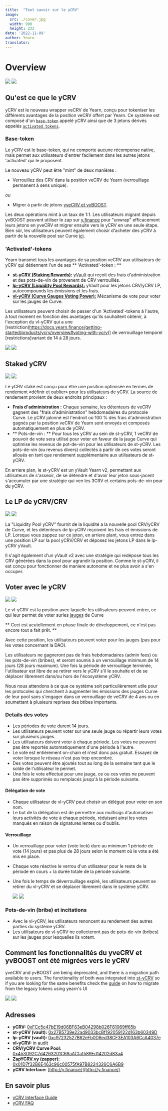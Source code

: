 ```yaml
---
title:  "Tout savoir sur le yCRV"
image:
  src: ./cover.jpg
  width: 900
  height: 232
date: '2022-11-09'
author: Yearn
translator:
---
```



# Overview

![](https://i.imgur.com/ni42qE6.png)
![](image1.jpg?w=900&h=450)

## Qu'est ce que le yCRV

yCRV est le nouveau wrapper veCRV de Yearn, conçu pour tokeniser les différents avantages de la position veCRV offert par Yearn. Ce système est composé d'un [`base-token`](https://docs.yearn.finance/getting-started/products/ycrv/overview#base-token) appelé yCRV ainsi que de 3 jetons dérivés appelés  [`activated tokens`](https://docs.yearn.finance/getting-started/products/ycrv/overview#activated-tokens).

### Base-token


Le yCRV est le base-token, qui ne comporte aucune récompense native, mais permet aux utilisateurs d'entrer facilement dans les autres jetons 'activated' qui le proposent.

Le nouveau yCRV peut être "mint" de deux manières :

- Verrouillez des CRV dans la position veCRV de Yearn (verrouillage permanent à sens unique).

_ou_

- Migrer à partir de jetons [yveCRV et yvBOOST](https://docs.yearn.finance/getting-started/products/ycrv/overview#how-yvecrv-and-veboost-functionality-was-migrated-to-ycrv).

Les deux opérations mint à un taux de 1:1. Les utilisateurs migrant depuis yvBOOST peuvent utiliser le zap sur [y.finance](https://y.finance/) pour "unwrap" efficacement leurs jetons en yveCRV et migrer ensuite vers le yCRV en une seule étape. Bien sûr, les utilisateurs peuvent également choisir d'acheter des yCRV à partir de la nouvelle pool sur Curve [ici](https://curve.fi/factory/192).


### 'Activated'-tokens

Yearn transmet tous les avantages de sa position veCRV aux utilisateurs de yCRV qui détiennent l'un de ses ** 'Activated'-token : **

- [**st-yCRV (Staking Rewards):**](https://docs.yearn.finance/getting-started/products/ycrv/overview#staked-ycrv) [yVault](https://medium.com/iearn/yearn-finance-explained-what-are-vaults-and-strategies-96970560432) qui reçoit des frais d'administration et des pots-de-vin de provenent de CRV verrouillés.
- [**lp-yCRV (Liquidity Pool Rewards):**](https://docs.yearn.finance/getting-started/products/ycrv/overview#lpd-ycrvcrv) yVault pour les jetons CRV/yCRV LP, autocompounds les émissions et les frais.
- [**vl-yCRV (Curve Gauges Voting Power):**](https://docs.yearn.finance/getting-started/products/ycrv/overview#voting-with-ycrv) Mécanisme de vote pour voter sur les jauges de Curve.

Les utilisateurs peuvent choisir de passer d'un 'Activated'-tokens à l'autre, à tout moment en fonction des avantages qu'ils souhaitent obtenir, à l'exception du vl-yCRV qui a une [restriction(https://docs.yearn.finance/getting-started/products/ycrv/overview#voting-with-ycrv)] de verrouillage temporel [restrictions]variant de 14 à 28 jours.

![](https://i.imgur.com/KrYztyJ.png)
![](image2.jpg?w=900&h=450)

## Staked yCRV

![](https://i.imgur.com/IgpIhKN.png)
![](image3.jpg?w=900&h=450)

Le yCRV staké est conçu pour être une position optimisée en termes de rendement «définir et oublier» pour les utilisateurs de yCRV. La source de rendement provient de deux endroits principaux :

- **Frais d'administration :** Chaque semaine, les détenteurs de veCRV gagnent des "frais d'administration" hebdomadaires du protocole Curve. Le yCRV jalonné est l'endroit où 100 % des frais d'administration gagnés par la position veCRV de Yearn sont envoyés et composés automatiquement en plus de yCRV.
- ** Pots-de-vin : ** Pour tous les yCRV au sein de st-yCRV, 1 veCRV de pouvoir de vote sera utilisé pour voter en faveur de la jauge Curve qui optimise les revenus de pot-de-vin pour les utilisateurs de st-yCRV. Les pots-de-vin (ou revenus divers) collectés à partir de ces votes seront alloués en tant que rendement supplémentaire aux utilisateurs de st-yCRV.

En arriere plan, le st-yCRV est un yVault Yearn v2, permettant aux utilisateurs de s'asseoir, de se détendre et d'avoir leur jeton sous-jacent s'accumuler par une stratégie qui ven les 3CRV et certains pots-de-vin pour du yCRV.

## Le LP de yCRV/CRV

![](https://i.imgur.com/3JNhzWR.png)
![](image4.jpg?w=900&h=450)

La "Liquidity Pool yCRV" fournit de la liquidité a la nouvelle pool CRV/yCRV de Curve, et les détenteurs de lp-yCRV reçoivent les frais et émissions de LP. Lorsque vous zappez sur ce jeton, en arriere plant, vous entrez dans une position LP sur la pool yCRV/CRV et déposez les jetons LP dans le lp-yCRV yVault.

Il s'agit également d'un yVault v2 avec une stratégie qui redépose tous les CRV générées dans la pool pour agrandir la position. Comme le st-yCRV, il est conçu pour fonctionner de maniere autonome et ne plus avoir a s'en occuper.

## Voter avec le yCRV

![](https://i.imgur.com/uCwM4Pv.png)
![](image5.jpg?w=900&h=450)

Le vl-yCRV est la position avec laquelle les utilisateurs peuvent entrer, ce qui leur permet de voter surles [jauges](https://resources.curve.fi/reward-gauges/understanding-gauges) de Curve

** Ceci est acutellement en phase finale de développement, ce n'est pas encore tout a fait prêt. **

Avec cette position, les utilisateurs peuvent voter pour les jauges (pas pour les votes concernant la DAO).

Les utilisateurs  ne gagneront pas de frais hebdomadaires (admin fees) ou les pots-de-vin (bribes), et seront soumis à un verrouillage minimum de 14 jours (28 jours maximum). Une fois la période de verrouillage terminée, l'utilisateur est libre de se retirer vers le yCRV s'il le souhaite et de se déplacer librement dans/ou hors de l'écosystème yCRV.

Nous nous attendons à ce que ce système soit particulièrement utile pour les protocoles qui cherchent à augmenter les émissions des jauges Curve de leur pool sans s'engager dans un verrouillage de veCRV de 4 ans ou en soumettant à plusieurs reprises des btibes importants.


### Details des votes

- Les périodes de vote durent 14 jours.
- Les utilisateurs peuvent voter sur une seule jauge ou répartir leurs votes sur plusieurs jauges.
- Les utilisateurs doivent voter à chaque période. Les votes ne peuvent pas être reportés automatiquement d'une période à l'autre.
- Le vote est entièrement on-chain et n'est donc pas gratuit. Essayez de voter lorsque le réseau n'est pas trop encombré.
- Des votes peuvent être ajoutés tout au long de la semaine tant que le solde de l'utilisateur le permet.
- Une fois le vote effectué pour une jauge, ce ou ces votes ne peuvent pas être supprimés ou remplacés jusqu'à la période suivante.

#### Délégation de vote

- Chaque utilisateur de vl-yCRV peut choisir un délégué pour voter en son nom.
- Le but de la délégation est de permettre aux multisigs d'automatiser leurs activités de vote à chaque période, réduisant ainsi les votes manqués en raison de signatures lentes ou d'oublis.

#### Verrouillage

- Un verrouillage pour voter (vote lock) dure au minimum 1 période de vote (14 jours) et pas plus de 28 jours selon le moment où le vote a été mis en place.
- Chaque vote réactive le verrou d'un utilisateur pour le reste de la période en cours + la durée totale de la période suivante.
- Une fois le temps de déverrouillage expiré, les utilisateurs peuvent se retirer du vl-yCRV et se déplacer librement dans le système yCRV.

    ![](https://i.imgur.com/p5fCVnY.png)
    ![](image6.jpg?w=900&h=450)


### Pots-de-vin (bribe) et incitations

- Avec le vl-yCRV, les utilisateurs renoncent au rendement des autres parties du système yCRV.
- Les utilisateurs de vl-yCRV ne collecteront pas de pots-de-vin (bribes) sur les jauges pour lesquelles ils votent.

## Comment les fonctionnalités du yveCRV et yvBOOST ont été migrées vers le yCRV

yveCRV and yvBOOST are being deprecated, and there is a migration path available to users. The functionality of both was integrated into  [st-yCRV](https://docs.yearn.finance/getting-started/products/ycrv/overview#staked-ycrv)  so if you are looking for the same benefits check the  [guide](https://docs.yearn.finance/getting-started/products/ycrv/guide)  on how to migrate from the legacy tokens using yearn's UI

![](https://i.imgur.com/Htl3AgP.png)
![](image7.jpg?w=900&h=450)


## Adresses

-   **yCRV:**  [0xFCc5c47bE19d06BF83eB04298b026F81069ff65b](https://etherscan.io/token/0xFCc5c47bE19d06BF83eB04298b026F81069ff65b)
-   **st-yCRV (vault):**  [0x27B5739e22ad9033bcBf192059122d163b60349D](https://etherscan.io/token/0x27B5739e22ad9033bcBf192059122d163b60349D)
-   **lp-yCRV (vault):**  [0xc97232527B62eFb0D8ed38CF3EA103A6CcA4037e](https://etherscan.io/token/0xc97232527B62eFb0D8ed38CF3EA103A6CcA4037e)
-   **vl-yCRV:**  in audit
-   **CRV/yCRV Curve Pool:**  [0x453D92C7d4263201C69aACfaf589Ed14202d83a4](https://etherscan.io/token/0x453D92C7d4263201C69aACfaf589Ed14202d83a4)
-   **ZapYCRV.vy (zapper):**  [0x01D7f32B6E463c96c00575fA97B8224326C6A6B9](https://etherscan.io/token/0x01D7f32B6E463c96c00575fA97B8224326C6A6B9)
-   **yCRV Interface:**  [http://y.finance/](http://y.finance/)

## En savoir plus

-   [yCRV Interface Guide](https://docs.yearn.finance/getting-started/products/ycrv/guide)
-   [yCRV FAQ](https://docs.yearn.finance/getting-started/products/ycrv/faq)
